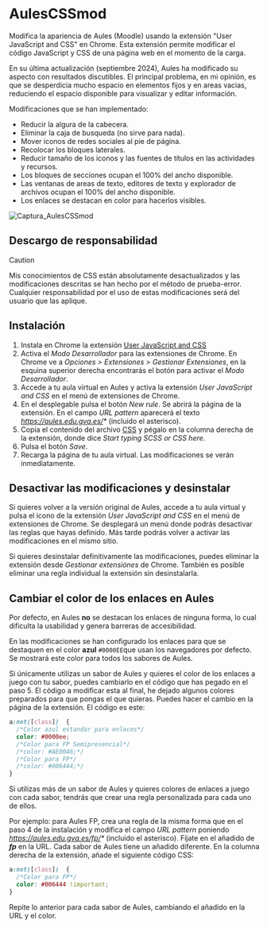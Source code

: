 # AulesCSSmod
Modifica la apariencia de Aules (Moodle) usando la extensión "User JavaScript and CSS" en Chrome. Esta extensión permite modificar el código JavaScript y CSS de una página web en el momento de la carga.

En su última actualización (septiembre 2024), Aules ha modificado su aspecto con resultados discutibles. El principal problema, en mi opinión, es que se desperdicia mucho espacio en elementos fijos y en areas vacias, reduciendo el espacio disponible para visualizar y editar información.

Modificaciones que se han implementado:

- Reducir la algura de la cabecera.
- Eliminar la caja de busqueda (no sirve para nada).
- Mover iconos de redes sociales al pie de página.
- Recolocar los bloques laterales.
- Reducir tamaño de los iconos y las fuentes de títulos en las actividades y recursos.
- Los bloques de secciones ocupan el 100% del ancho disponible.
- Las ventanas de areas de texto, editores de texto y explorador de archivos ocupan el 100% del ancho disponible.
- Los enlaces se destacan en color para hacerlos visibles.


![Captura_AulesCSSmod](https://github.com/user-attachments/assets/00c93848-27c1-4e46-8fbe-90e4af2686a0)

## Descargo de responsabilidad
> [!CAUTION]
> Mis conocimientos de CSS están absolutamente desactualizados y las modificaciones descritas se han hecho por el método de prueba-error. Cualquier responsabilidad por el uso de estas modificaciones será del usuario que las aplique.

## Instalación
1. Instala en Chrome la extensión [User JavaScript and CSS](https://chromewebstore.google.com/detail/user-javascript-and-css/nbhcbdghjpllgmfilhnhkllmkecfmpld)
2. Activa el *Modo Desarrollador* para las extensiones de Chrome. En Chrome ve a *Opciones > Extensiones > Gestionar Extensiones*, en la esquina superior derecha encontrarás el botón para activar el *Modo Desarrollador*.
3. Accede a tu aula virtual en Aules y activa la extensión *User JavaScript and CSS* en el menú de extensiones de Chrome.
4. En el desplegable pulsa el botón *New rule*. Se abrirá la página de la extensión. En el campo *URL pattern* aparecerá el texto _https://aules.edu.gva.es/*_ (incluido el asterisco). 
5. Copia el contenido del archivo [CSS](CSS) y pégalo en la columna derecha de la extensión, donde dice *Start typing SCSS or CSS here*.
7. Pulsa el botón *Save*.
8. Recarga la página de tu aula virtual. Las modificaciones se verán inmediatamente.

## Desactivar las modificaciones y desinstalar
Si quieres volver a la versión original de Aules, accede a tu aula virtual y pulsa el icono de la extensión *User JavaScript and CSS* en el menú de extensiones de Chrome. Se desplegará un menú donde podrás desactivar las reglas que hayas definido. Más tarde podrás volver a activar las modificaciones en el mismo sitio.

Si quieres desinstalar definitivamente las modificaciones, puedes eliminar la extensión desde *Gestionar extensiónes* de Chrome. También es posible eliminar una regla individual la extensión sin desinstalarla.

## Cambiar el color de los enlaces en Aules
Por defecto, en Aules **no** se destacan los enlaces de ninguna forma, lo cual dificulta la usabilidad y genera barreras de accesibilidad.

En las modificaciones se han configurado los enlaces para que se destaquen en el color **azul** `#0000EE`que usan los navegadores por defecto. Se mostrará este color para todos los sabores de Aules.

Si únicamente utilizas un sabor de Aules y quieres el color de los enlaces a juego con tu sabor, puedes cambiarlo en el código que has pegado en el paso 5. El código a modificar esta al final, he dejado algunos colores preparados para que pongas el que quieras. Puedes hacer el cambio en la página de la extensión. El código es este:
```css
a:not([class])  {
  /*Color azul estandar para enlaces*/
  color: #0000ee;
  /*Color para FP Semipresencial*/
  /*color: #AE0046;*/
  /*Color para FP*/
  /*color: #006444;*/
}
```

Si utilizas más de un sabor de Aules y quieres colores de enlaces a juego con cada sabor, tendrás que crear una regla personalizada para cada uno de ellos. 

Por ejemplo: para Aules FP, crea una regla de la misma forma que en el paso 4 de la instalación y modifica el campo *URL pattern* poniendo _https://aules.edu.gva.es/fp/*_ (incluido el asterisco). Fíjate en el añadido de ***fp*** en la URL. Cada sabor de Aules tiene un añadido diferente. En la columna derecha de la extensión, añade el siguiente código CSS:
```css
a:not([class])  {
  /*Color para FP*/
  color: #006444 !important;
}
```

Repite lo anterior para cada sabor de Aules, cambiando el añadido en la URL y el color.
